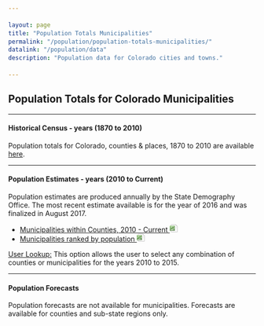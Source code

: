 ```yaml
---

layout: page
title: "Population Totals Municipalities"
permalink: "/population/population-totals-municipalities/"
datalink: "/population/data"
description: "Population data for Colorado cities and towns."

---
```


## Population Totals for Colorado Municipalities

- - -

#### Historical Census - years (1870 to 2010)

Population totals for Colorado, counties & places, 1870 to 2010 are available [here](/population/data/historical_census/).

- - -

#### Population Estimates - years (2010 to Current)

Population estimates are produced annually by the State Demography Office. The most recent estimate available is for the year of 2016 and was finalized in August 2017.

- [Municipalities within Counties, 2010 - Current ![xls](/images/page_white_excel.png 'download xls file')](https://drive.google.com/open?id=0B2FMBVetYCVCckFpdFZXLTUtMjg)
- [Municipalities ranked by population ![xls](/images/page_white_excel.png 'download xls file')](https://drive.google.com/uc?export=download&id=11SjchTwl8uHjR61SBKeTmMqbuLoe4OqXRJ3iQgdSBqY)


[User Lookup:](/population/data/muni-pop-housing/) 
This option allows the user to select any combination of counties or municipalities for the years 2010 to 2015.

- - -

#### Population Forecasts

Population forecasts are not available for municipalities. Forecasts are available for counties and sub-state regions only.

